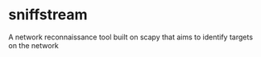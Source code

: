 # sniffstream
A network reconnaissance tool built on scapy that aims to identify targets on the network
